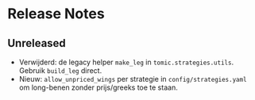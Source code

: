 # Release Notes

## Unreleased

- Verwijderd: de legacy helper `make_leg` in `tomic.strategies.utils`. Gebruik `build_leg` direct.
- Nieuw: `allow_unpriced_wings` per strategie in `config/strategies.yaml` om long-benen zonder prijs/greeks toe te staan.
